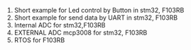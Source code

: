 1. Short example for Led control by Button in stm32, F103RB   
2. Short example for send data by UART in stm32, F103RB   
3. Internal ADC for stm32,F103RB  
4. EXTERNAL ADC mcp3008 for stm32, F103RB   
5. RTOS for F103RB 
